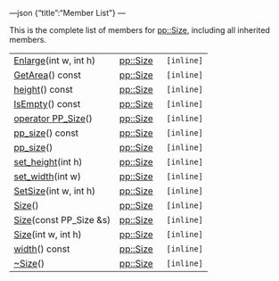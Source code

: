 —json {“title”:“Member List”} —

This is the complete list of members for <a href="/docs/native-client/pepper_beta/cpp/classpp_1_1_size/" class="el">pp::Size</a>, including all inherited members.

<table><tbody><tr class="odd"><td><a href="/docs/native-client/pepper_beta/cpp/classpp_1_1_size#a51a74964f27e139003b82aad55dd63f5" class="el">Enlarge</a>(int w, int h)</td><td><a href="/docs/native-client/pepper_beta/cpp/classpp_1_1_size/" class="el">pp::Size</a></td><td><code> [inline]</code></td></tr><tr class="even"><td><a href="/docs/native-client/pepper_beta/cpp/classpp_1_1_size#ac056add4f1e8b1f90a6e3c65afa4ba3b" class="el">GetArea</a>() const</td><td><a href="/docs/native-client/pepper_beta/cpp/classpp_1_1_size/" class="el">pp::Size</a></td><td><code> [inline]</code></td></tr><tr class="odd"><td><a href="/docs/native-client/pepper_beta/cpp/classpp_1_1_size#a61a68178eefa2589ead95491ac079139" class="el">height</a>() const</td><td><a href="/docs/native-client/pepper_beta/cpp/classpp_1_1_size/" class="el">pp::Size</a></td><td><code> [inline]</code></td></tr><tr class="even"><td><a href="/docs/native-client/pepper_beta/cpp/classpp_1_1_size#a11e791714686761966773adcc94218bb" class="el">IsEmpty</a>() const</td><td><a href="/docs/native-client/pepper_beta/cpp/classpp_1_1_size/" class="el">pp::Size</a></td><td><code> [inline]</code></td></tr><tr class="odd"><td><a href="/docs/native-client/pepper_beta/cpp/classpp_1_1_size#a72cbb6066dd37615daaa3d3c1a0c595a" class="el">operator PP_Size</a>()</td><td><a href="/docs/native-client/pepper_beta/cpp/classpp_1_1_size/" class="el">pp::Size</a></td><td><code> [inline]</code></td></tr><tr class="even"><td><a href="/docs/native-client/pepper_beta/cpp/classpp_1_1_size#ad61947a5f2a3bbe90dc62c62cc799174" class="el">pp_size</a>() const</td><td><a href="/docs/native-client/pepper_beta/cpp/classpp_1_1_size/" class="el">pp::Size</a></td><td><code> [inline]</code></td></tr><tr class="odd"><td><a href="/docs/native-client/pepper_beta/cpp/classpp_1_1_size#ae20ce070c015adec8b5411b047db5917" class="el">pp_size</a>()</td><td><a href="/docs/native-client/pepper_beta/cpp/classpp_1_1_size/" class="el">pp::Size</a></td><td><code> [inline]</code></td></tr><tr class="even"><td><a href="/docs/native-client/pepper_beta/cpp/classpp_1_1_size#a2805413bf372ad033fcf505c8d3cce34" class="el">set_height</a>(int h)</td><td><a href="/docs/native-client/pepper_beta/cpp/classpp_1_1_size/" class="el">pp::Size</a></td><td><code> [inline]</code></td></tr><tr class="odd"><td><a href="/docs/native-client/pepper_beta/cpp/classpp_1_1_size#a104cf1f6a95c1430f7cd15a26815e82a" class="el">set_width</a>(int w)</td><td><a href="/docs/native-client/pepper_beta/cpp/classpp_1_1_size/" class="el">pp::Size</a></td><td><code> [inline]</code></td></tr><tr class="even"><td><a href="/docs/native-client/pepper_beta/cpp/classpp_1_1_size#a25d85979d55798a9b672ca73c1d48222" class="el">SetSize</a>(int w, int h)</td><td><a href="/docs/native-client/pepper_beta/cpp/classpp_1_1_size/" class="el">pp::Size</a></td><td><code> [inline]</code></td></tr><tr class="odd"><td><a href="/docs/native-client/pepper_beta/cpp/classpp_1_1_size#a5ffffc4488c677716baed27752b6a6c1" class="el">Size</a>()</td><td><a href="/docs/native-client/pepper_beta/cpp/classpp_1_1_size/" class="el">pp::Size</a></td><td><code> [inline]</code></td></tr><tr class="even"><td><a href="/docs/native-client/pepper_beta/cpp/classpp_1_1_size#aa050f55ab1775d0ee1b0ae174e1495df" class="el">Size</a>(const PP_Size &amp;s)</td><td><a href="/docs/native-client/pepper_beta/cpp/classpp_1_1_size/" class="el">pp::Size</a></td><td><code> [inline]</code></td></tr><tr class="odd"><td><a href="/docs/native-client/pepper_beta/cpp/classpp_1_1_size#a14a1c612454596e43a94c01da338bc1e" class="el">Size</a>(int w, int h)</td><td><a href="/docs/native-client/pepper_beta/cpp/classpp_1_1_size/" class="el">pp::Size</a></td><td><code> [inline]</code></td></tr><tr class="even"><td><a href="/docs/native-client/pepper_beta/cpp/classpp_1_1_size#af043a504c701e32c504c63b9e91ac500" class="el">width</a>() const</td><td><a href="/docs/native-client/pepper_beta/cpp/classpp_1_1_size/" class="el">pp::Size</a></td><td><code> [inline]</code></td></tr><tr class="odd"><td><a href="/docs/native-client/pepper_beta/cpp/classpp_1_1_size#aff4a88df9882be410ca78d338d2d87dc" class="el">~Size</a>()</td><td><a href="/docs/native-client/pepper_beta/cpp/classpp_1_1_size/" class="el">pp::Size</a></td><td><code> [inline]</code></td></tr></tbody></table>
